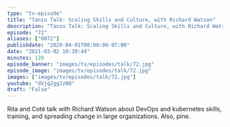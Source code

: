 ```yaml
---
type: "tv-episode"
title: "Tanzu Talk: Scaling Skills and Culture, with Richard Watson"
description: "Tanzu Talk: Scaling Skills and Culture, with Richard Watson"
episode: "72"
aliases: ["0072"]
publishdate: "2020-04-01T00:00:00-07:00"
date: "2021-03-02 10:30:44"
minutes: 120
episode_banner: "images/tv/episodes/talk/72.jpg"
episode_image: "images/tv/episodes/talk/72.jpg"
images: ["images/tv/episodes/talk/72.jpg"]
youtube: "dVjq2gg2zNQ"
draft: "False"
---
```


Rita and Coté talk with Richard Watson about DevOps and kubernetes skills, training, and spreading change in large organizations. Also, pine.